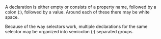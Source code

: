 A declaration is either empty or consists of a property name, followed by a colon (:), followed by a value. Around each of these there may be white space.

Because of the way selectors work, multiple declarations for the same selector may be organized into semicolon (;) separated groups.